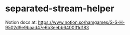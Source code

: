 # separated-stream-helper
Notion docs at: https://www.notion.so/hamgames/S-S-H-9502d9e9baad47e6b3eebb640031d183
